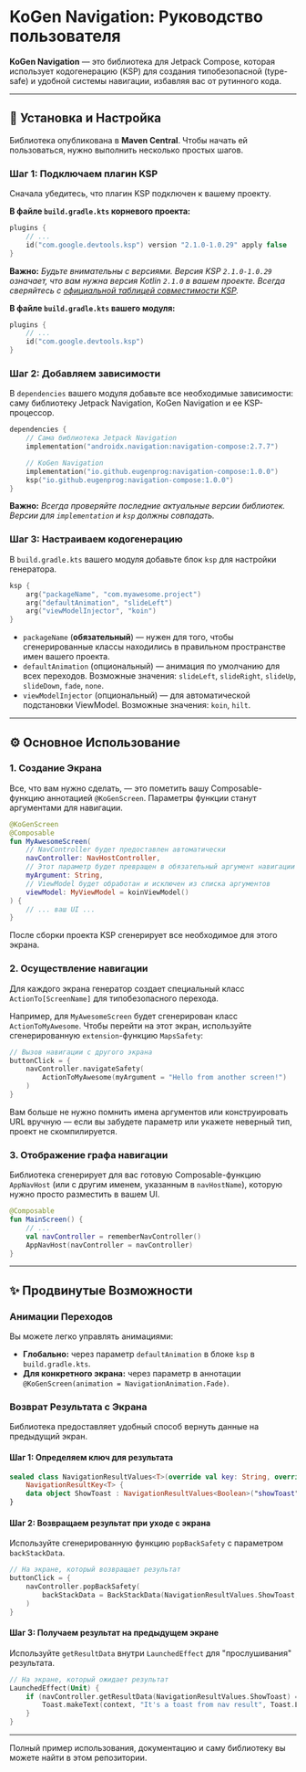 # KoGen Navigation: Руководство пользователя

**KoGen Navigation** — это библиотека для Jetpack Compose, которая использует кодогенерацию (KSP) для создания типобезопасной (type-safe) и удобной системы навигации, избавляя вас от рутинного кода.

---

## 🚀 Установка и Настройка

Библиотека опубликована в **Maven Central**. Чтобы начать ей пользоваться, нужно выполнить несколько простых шагов.

### Шаг 1: Подключаем плагин KSP

Сначала убедитесь, что плагин KSP подключен к вашему проекту.

**В файле `build.gradle.kts` корневого проекта:**
```kotlin
plugins {
    // ...
    id("com.google.devtools.ksp") version "2.1.0-1.0.29" apply false
}
```
**Важно:** *Будьте внимательны с версиями. Версия KSP `2.1.0-1.0.29` означает, что вам нужна версия Kotlin `2.1.0` в вашем проекте. Всегда сверяйтесь с [официальной таблицей совместимости KSP](https://github.com/google/ksp/releases).*

**В файле `build.gradle.kts` вашего модуля:**
```kotlin
plugins {
    // ...
    id("com.google.devtools.ksp")
}
```

### Шаг 2: Добавляем зависимости

В `dependencies` вашего модуля добавьте все необходимые зависимости: саму библиотеку Jetpack Navigation, KoGen Navigation и ее KSP-процессор.

```kotlin
dependencies {
    // Сама библиотека Jetpack Navigation
    implementation("androidx.navigation:navigation-compose:2.7.7")

    // KoGen Navigation
    implementation("io.github.eugenprog:navigation-compose:1.0.0")
    ksp("io.github.eugenprog:navigation-compose:1.0.0")
}
```
**Важно:** *Всегда проверяйте последние актуальные версии библиотек. Версии для `implementation` и `ksp` должны совпадать.*

### Шаг 3: Настраиваем кодогенерацию

В `build.gradle.kts` вашего модуля добавьте блок `ksp` для настройки генератора.

```kotlin
ksp {
    arg("packageName", "com.myawesome.project")
    arg("defaultAnimation", "slideLeft")
    arg("viewModelInjector", "koin")
}
```
* `packageName` (**обязательный**) — нужен для того, чтобы сгенерированные классы находились в правильном пространстве имен вашего проекта.
* `defaultAnimation` (опциональный) — анимация по умолчанию для всех переходов. Возможные значения: `slideLeft`, `slideRight`, `slideUp`, `slideDown`, `fade`, `none`.
* `viewModelInjector` (опциональный) — для автоматической подстановки ViewModel. Возможные значения: `koin`, `hilt`.

---

## ⚙️ Основное Использование

### 1. Создание Экрана

Все, что вам нужно сделать, — это пометить вашу Composable-функцию аннотацией `@KoGenScreen`. Параметры функции станут аргументами для навигации.

```kotlin
@KoGenScreen
@Composable
fun MyAwesomeScreen(
    // NavController будет предоставлен автоматически
    navController: NavHostController, 
    // Этот параметр будет превращен в обязательный аргумент навигации
    myArgument: String,
    // ViewModel будет обработан и исключен из списка аргументов
    viewModel: MyViewModel = koinViewModel()
) {
    // ... ваш UI ...
}
```
После сборки проекта KSP сгенерирует все необходимое для этого экрана.

### 2. Осуществление навигации

Для каждого экрана генератор создает специальный класс `ActionTo[ScreenName]` для типобезопасного перехода.

Например, для `MyAwesomeScreen` будет сгенерирован класс `ActionToMyAwesome`. Чтобы перейти на этот экран, используйте сгенерированную `extension`-функцию `MapsSafety`:

```kotlin
// Вызов навигации с другого экрана
buttonClick = {
    navController.navigateSafety(
        ActionToMyAwesome(myArgument = "Hello from another screen!")
    )
}
```
Вам больше не нужно помнить имена аргументов или конструировать URL вручную — если вы забудете параметр или укажете неверный тип, проект не скомпилируется.

### 3. Отображение графа навигации

Библиотека сгенерирует для вас готовую Composable-функцию `AppNavHost` (или с другим именем, указанным в `navHostName`), которую нужно просто разместить в вашем UI.

```kotlin
@Composable
fun MainScreen() {
    // ...
    val navController = rememberNavController()
    AppNavHost(navController = navController)
}
```

---

## ✨ Продвинутые Возможности

### Анимации Переходов

Вы можете легко управлять анимациями:

* **Глобально:** через параметр `defaultAnimation` в блоке `ksp` в `build.gradle.kts`.
* **Для конкретного экрана:** через параметр в аннотации `@KoGenScreen(animation = NavigationAnimation.Fade)`.

### Возврат Результата с Экрана

Библиотека предоставляет удобный способ вернуть данные на предыдущий экран.

#### Шаг 1: Определяем ключ для результата
```kotlin
sealed class NavigationResultValues<T>(override val key: String, override val defaultValue: T) :
    NavigationResultKey<T> {
    data object ShowToast : NavigationResultValues<Boolean>("showToast", false)
}
```

#### Шаг 2: Возвращаем результат при уходе с экрана
Используйте сгенерированную функцию `popBackSafety` с параметром `backStackData`.

```kotlin
// На экране, который возвращает результат
buttonClick = {
    navController.popBackSafety(
        backStackData = BackStackData(NavigationResultValues.ShowToast, true)
    )
}
```

#### Шаг 3: Получаем результат на предыдущем экране
Используйте `getResultData` внутри `LaunchedEffect` для "прослушивания" результата.
```kotlin
// На экране, который ожидает результат
LaunchedEffect(Unit) {
    if (navController.getResultData(NavigationResultValues.ShowToast) == true) {
        Toast.makeText(context, "It's a toast from nav result", Toast.LENGTH_SHORT).show()
    }
}
```
---

Полный пример использования, документацию и саму библиотеку вы можете найти в этом репозитории.
